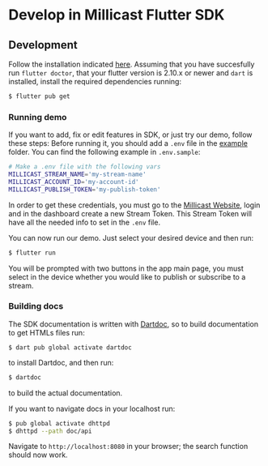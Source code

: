 # Develop in Millicast Flutter SDK

## Development

Follow the installation indicated [here](https://docs.flutter.dev/get-started/install).
Assuming that you have succesfully run `flutter doctor`, that your flutter version is 2.10.x or newer and `dart` is installed, install the required dependencies running:

```sh
$ flutter pub get
```

### Running demo

If you want to add, fix or edit features in SDK, or just try our demo, follow these steps:
Before running it, you should add a `.env` file in the [example](example) folder. You can find the following example in `.env.sample`:

```sh
# Make a .env file with the following vars
MILLICAST_STREAM_NAME='my-stream-name'
MILLICAST_ACCOUNT_ID='my-account-id'
MILLICAST_PUBLISH_TOKEN='my-publish-token'
```

In order to get these credentials, you must go to the [Millicast Website](https://www.millicast.com), login and in the dashboard create a new Stream Token. This Stream Token will have all the needed info to set in the `.env` file.

You can now run our demo. Just select your desired device and then run:

```sh
$ flutter run
```

You will be prompted with two buttons in the app main page, you must select in the device whether you would like to publish or subscribe to a stream.

### Building docs

The SDK documentation is written with [Dartdoc](https://pub.dev/packages/dartdoc), so to build documentation to get HTMLs files run:

```
$ dart pub global activate dartdoc
```

to install Dartdoc, and then run:

```sh
$ dartdoc
```

to build the actual documentation.

If you want to navigate docs in your localhost run:

```sh
$ pub global activate dhttpd
$ dhttpd --path doc/api
```

Navigate to `http://localhost:8080` in your browser; the search function should now work.

